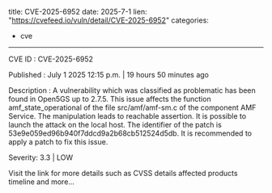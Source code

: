  
title: CVE-2025-6952
date: 2025-7-1
lien: "https://cvefeed.io/vuln/detail/CVE-2025-6952"
categories:
  - cve
---

CVE ID : CVE-2025-6952

Published :  July 1
2025
12:15 p.m. | 19 hours
50 minutes ago

Description : A vulnerability
which was classified as problematic
has been found in Open5GS up to 2.7.5. This issue affects the function amf_state_operational of the file src/amf/amf-sm.c of the component AMF Service. The manipulation leads to reachable assertion. It is possible to launch the attack on the local host. The identifier of the patch is 53e9e059ed96b940f7ddcd9a2b68cb512524d5db. It is recommended to apply a patch to fix this issue.

Severity: 3.3 | LOW

Visit the link for more details
such as CVSS details
affected products
timeline
and more...

